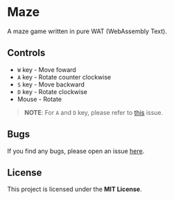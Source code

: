 # Maze

A maze game written in pure WAT (WebAssembly Text).

## Controls

* `W` key - Move foward
* `A` key - Rotate counter clockwise
* `S` key - Move backward
* `D` key - Rotate clockwise
* Mouse - Rotate

> **NOTE**: For `A` and `D` key, please refer to [this](https://github.com/fxrysh/maze/issues/2) issue.

## Bugs

If you find any bugs, please open an issue [here](https://github.com/fxrysh/maze/issues/).

## License

This project is licensed under the **MIT License**.
